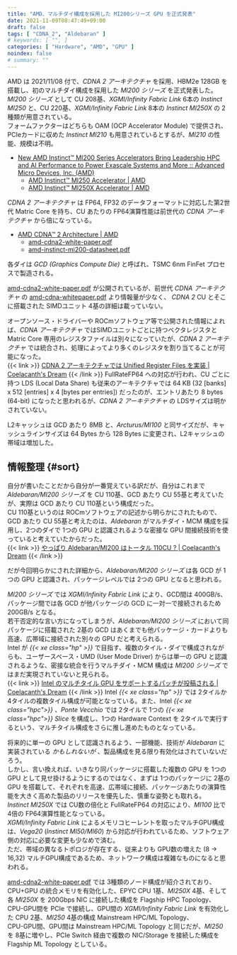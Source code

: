 ```yaml
---
title: "AMD、マルチダイ構成を採用した MI200シリーズ GPU を正式発表"
date: 2021-11-09T08:47:49+09:00
draft: false
tags: [ "CDNA_2", "Aldebaran" ]
# keywords: [ "", ]
categories: [ "Hardware", "AMD", "GPU" ]
noindex: false
# summary: ""
---
```


AMD は 2021/11/08 付で、*CDNA 2 アーキテクチャ* を採用、HBM2e 128GB を搭載し、初のマルチダイ構成を採用した *MI200 シリーズ* を正式発表した。  
*MI200 シリーズ* として CU 208基、*XGMI/Infinity Fabric Link* 6本の *Instinct MI250* と、CU 220基、*XGMI/Infinity Fabric Link* 8本の *Instinct MI250X* の 2種類が用意されている。  
フォームファクターはどちらも OAM (OCP Accelerator Module) で提供され、PCIeカードに収めた *Instinct MI210* も用意されているとするが、*MI210* の性能、規模は不明。  

 * [New AMD Instinct™ MI200 Series Accelerators Bring Leadership HPC and AI Performance to Power Exascale Systems and More :: Advanced Micro Devices, Inc. (AMD)](https://ir.amd.com/news-events/press-releases/detail/1032/new-amd-instinct-mi200-series-accelerators-bring)
    * [AMD Instinct™ MI250 Accelerator | AMD](https://www.amd.com/en/products/server-accelerators/instinct-mi250#product-specs)
    * [AMD Instinct™ MI250X Accelerator | AMD](https://www.amd.com/en/products/server-accelerators/instinct-mi250x#product-specs)

*CDNA 2 アーキテクチャ* は FP64, FP32 のデータフォーマットに対応した第2世代 Matric Core を持ち、CU あたりの FP64演算性能は前世代の *CDNA アーキテクチャ* から倍になっている。  

 * [AMD CDNA™ 2 Architecture | AMD](https://www.amd.com/en/technologies/cdna2)
    * [amd-cdna2-white-paper.pdf](https://www.amd.com/system/files/documents/amd-cdna2-white-paper.pdf)
    * [amd-instinct-mi200-datasheet.pdf](https://www.amd.com/system/files/documents/amd-instinct-mi200-datasheet.pdf)

各ダイは *GCD (Graphics Compute Die)* と呼ばれ、TSMC 6nm FinFet プロセスで製造される。  

[amd-cdna2-white-paper.pdf](https://www.amd.com/system/files/documents/amd-cdna2-white-paper.pdf) が公開されているが、前世代 *CDNA アーキテクチャ* の [amd-cdna-whitepaper.pdf](https://www.amd.com/system/files/documents/amd-cdna-whitepaper.pdf) より情報量が少なく、 *CDNA 2* CU とそこに搭載された SIMDユニット 4基の詳細は載っていない。  

オープンソース・ドライバーや ROCmソフトウェア等で公開された情報によれば、*CDNA アーキテクチャ* ではSIMDユニットごとに持つベクタレジスタと Matric Core 専用のレジスタファイルは別々になっていたが、*CDNA 2 アーキテクチャ* では統合され、処理によってより多くのレジスタを割り当てることが可能になった。  
{{< link  >}} [CDNA 2 アーキテクチャでは Unified Register Files を実装 | Coelacanth's Dream](/posts/2021/07/01/aldebaran-unified-vgpr/) {{< /link >}}
FullRateFP64 への対応が行われ、CU ごとに持つ LDS (Local Data Share) も従来のアーキテクチャでは 64 KB (32 [banks] x 512 [entries] x 4 [bytes per entries]) だったのが、エントリあたり 8 bytes (64-bit) になったと思われるが、*CDNA 2 アーキテクチャ* の LDSサイズは明かされていない。  

L2キャッシュは GCD あたり 8MB と、*Arcturus/MI100* と同サイズだが、キャッシュラインサイズは 64 Bytes から 128 Bytes に変更され、L2キャッシュの帯域は増加した。  


## 情報整理 {#sort}

自分が書いたことだから自分が一番覚えている訳だが、自分はこれまで *Aldebaran/MI200 シリーズ* を CU 110基、GCD あたり CU 55基と考えていたが、実際は GCD あたり CU 110基という構成だった。  
CU 110基というのは ROCmソフトウェアの記述から明らかにされたもので、GCD あたり CU 55基と考えたのは、*Aldebaran* がマルチダイ・MCM 構成を採用し、2つのダイで 1つの GPU と認識されるような密接な GPU 間接続技術を使っていると考えていたからだった。  
{{< link >}} [やっぱり Aldebaran/MI200 はトータル 110CU ? | Coelacanth's Dream](/posts/2021/09/17/re-gfx90a-110cu/) {{< /link >}}

だが今回明らかにされた詳細から、*Aldebaran/MI200 シリーズ* は各 GCD が 1つの GPU と認識され、パッケージレベルでは 2つの GPU となると思われる。  

*MI200 シリーズ* では *XGMI/Infinity Fabric Link* により、GCD間は 400GB/s、パッケージ間では各 GCD が他パッケージの GCD に一対一で接続されるため 200GB/s となる。  
若干否定的な言い方になってしまうが、*Aldebaran/MI200 シリーズ* において同パッケージに搭載された 2基の GCD はあくまでも他パッケージ・カードよりも高速、広帯域に接続された別々の GPU だと考えられる。  
Intel が *{{< xe class="hp" >}}* で目指す、複数のタイル・ダイで構成されながらも、ユーザースペース・UMD (User Mode Driver) からは単一の GPU と認識されるような、密接な統合を行うマルチダイ・MCM 構成は *MI200 シリーズ* ではまだ実現されていないと見られる。  
{{< link >}} [Intel のマルチタイル GPU をサポートするパッチが投稿される | Coelacanth's Dream](/posts/2021/10/10/intel-xe_hp-multi-tile/) {{< /link >}}
Intel *{{< xe class="hp" >}}* では 2タイルか 4タイルの複数タイル構成が可能となっている。また、Intel *{{< xe class="hpc">}}* 、*Ponte Vecchio* では 2タイルで 1つの *{{< xe class="hpc">}} Slice* を構成し、1つの Hardware Context を 2タイルで実行するという、マルチタイル構成をさらに推し進めたものとなっている。  

将来的に単一の GPU として認識されるよう、一部機能、技術が *Aldebaran* に実装されている *かもしれないが* 、製品構成を見る限り有効化はされていないだろう。  
しかし、言い換えれば、いきなり同パッケージに搭載した複数の GPU を 1つの GPU として見せ掛けるようにするのではなく、まずは 1つのパッケージに 2基の GPU を搭載して、それぞれを高速、広帯域に接続、パッケージあたりの演算性能を大きく高めた製品のリリースを優先した、慎重な姿勢とも取れる。  
*Instinct MI250X* では CU数の倍化と FullRateFP64 の対応により、*MI100* 比で 4倍の FP64演算性能となっている。  
*XGMI/Infinity Fabric Link* によるメモリコヒーレントを取ったマルチGPU構成は、*Vega20* (*Instinct MI50/MI60*) から対応が行われているため、ソフトウェア側の対応に必要な変更も少なめで済む。  
ただ、帯域の異なるトポロジが存在する、従来よりも GPU数の増えた (8 -\> 16,32) マルチGPU構成であるため、ネットワーク構成は複雑なものになると思われる。  

[amd-cdna2-white-paper.pdf](https://www.amd.com/system/files/documents/amd-cdna2-white-paper.pdf) では 3種類のノード構成が紹介されており、CPU+GPU の統合メモリを有効化した、EPYC CPU 1基、*MI250X* 4基、そして各 *MI250X* を 200Gbps NIC に接続した構成を Flagship HPC Topology、  
CPU-GPU間を PCIe で接続し、GPU間の *XGMI/Infinity Fabric Link* を有効化した CPU 2基、*MI250* 4基の構成 Mainstream HPC/ML Topology、  
CPU-GPU間、GPU間は Mainstream HPC/ML Topology と同じだが、*MI250* を 8基に増やし、PCIe Switch 経由で複数の NIC/Storage を接続した構成を Flagship ML Topology としている。  
